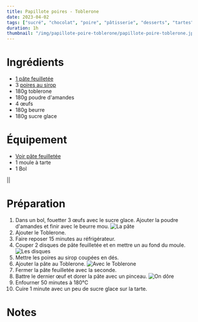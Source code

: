 ```yaml
---
title: Papillote poires - Toblerone
date: 2023-04-02
tags: ["sucré", "chocolat", "poire", "pâtisserie", "desserts", "tartes"]
duration: 1h
thumbnail: "/img/papillote-poire-toblerone/papillote-poire-toblerone.jpg"
---
```


# Ingrédients

+ [1 pâte feuilletée](/recettes/pate-feuilletee)
+ 3 [poires au sirop](/recettes/poire-au-sirop)
+ 180g toblerone
+ 180g poudre d'amandes
+ 4 œufs
+ 180g beurre
+ 180g sucre glace


# Équipement

+ [Voir pâte feuilletée](/recettes/pate-sucree)
+ 1 moule à tarte
+ 1 Bol

||

# Préparation

1. Dans un bol, fouetter 3 œufs avec le sucre glace. Ajouter la poudre d'amandes
et finir avec le beurre mou.
![La pâte](/img/papillote-poire-toblerone/papillote-poire-toblerone-step-1.jpg)
2. Ajouter le Toblerone.
3. Faire reposer 15 minutes au réfrigérateur.
4. Couper 2 disques de pâte feuilletée et en mettre un au fond du moule.
![Les disques](/img/papillote-poire-toblerone/papillote-poire-toblerone-step-4.jpg)
5. Mettre les poires au sirop coupées en dés.
6. Ajouter la pâte au Toblerone.
![Avec le Toblerone](/img/papillote-poire-toblerone/papillote-poire-toblerone-step-6.jpg)
7. Fermer la pâte feuilletée avec la seconde.
8. Battre le dernier œuf et dorer la pâte avec un pinceau.
![On dôre](/img/papillote-poire-toblerone/papillote-poire-toblerone-step-8.jpg)
9. Enfourner 50 minutes à 180°C
10. Cuire 1 minute avec un peu de sucre glace sur la tarte.



# Notes
